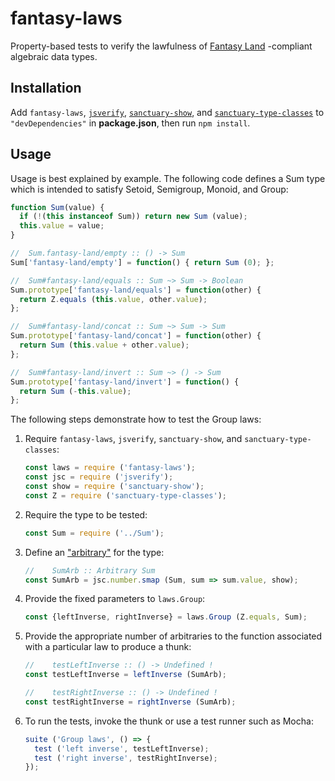 # fantasy-laws

Property-based tests to verify the lawfulness of [Fantasy Land][1] -compliant
algebraic data types.

## Installation

Add `fantasy-laws`, [`jsverify`][2], [`sanctuary-show`][3], and
[`sanctuary-type-classes`][4] to `"devDependencies"` in __package.json__,
then run `npm install`.

## Usage

Usage is best explained by example. The following code defines a Sum type which
is intended to satisfy Setoid, Semigroup, Monoid, and Group:

```javascript
function Sum(value) {
  if (!(this instanceof Sum)) return new Sum (value);
  this.value = value;
}

//  Sum.fantasy-land/empty :: () -> Sum
Sum['fantasy-land/empty'] = function() { return Sum (0); };

//  Sum#fantasy-land/equals :: Sum ~> Sum -> Boolean
Sum.prototype['fantasy-land/equals'] = function(other) {
  return Z.equals (this.value, other.value);
};

//  Sum#fantasy-land/concat :: Sum ~> Sum -> Sum
Sum.prototype['fantasy-land/concat'] = function(other) {
  return Sum (this.value + other.value);
};

//  Sum#fantasy-land/invert :: Sum ~> () -> Sum
Sum.prototype['fantasy-land/invert'] = function() {
  return Sum (-this.value);
};
```

The following steps demonstrate how to test the Group laws:

1.  Require `fantasy-laws`, `jsverify`, `sanctuary-show`, and
    `sanctuary-type-classes`:

    ```javascript
    const laws = require ('fantasy-laws');
    const jsc = require ('jsverify');
    const show = require ('sanctuary-show');
    const Z = require ('sanctuary-type-classes');
    ```

2.  Require the type to be tested:

    ```javascript
    const Sum = require ('../Sum');
    ```

3.  Define an ["arbitrary"][5] for the type:

    ```javascript
    //    SumArb :: Arbitrary Sum
    const SumArb = jsc.number.smap (Sum, sum => sum.value, show);
    ```

4.  Provide the fixed parameters to `laws.Group`:

    ```javascript
    const {leftInverse, rightInverse} = laws.Group (Z.equals, Sum);
    ```

5.  Provide the appropriate number of arbitraries to the function associated
    with a particular law to produce a thunk:

    ```javascript
    //    testLeftInverse :: () -> Undefined !
    const testLeftInverse = leftInverse (SumArb);

    //    testRightInverse :: () -> Undefined !
    const testRightInverse = rightInverse (SumArb);
    ```

6.  To run the tests, invoke the thunk or use a test runner such as Mocha:

    ```javascript
    suite ('Group laws', () => {
      test ('left inverse', testLeftInverse);
      test ('right inverse', testRightInverse);
    });
    ```


[1]: https://github.com/fantasyland/fantasy-land
[2]: https://github.com/jsverify/jsverify
[3]: https://github.com/sanctuary-js/sanctuary-show
[4]: https://github.com/sanctuary-js/sanctuary-type-classes
[5]: https://github.com/jsverify/jsverify#arbitrary-data
